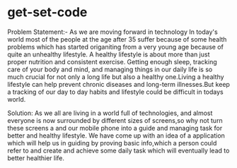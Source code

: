 # get-set-code
 
 Problem Statement:- 
As we are moving forward in technology In today's world most of the people at the age after 35 suffer because of some health problems which has started origaniting from a very   young age because of quite an unhealthy lifestyle. A healthy lifestyle is about more than just proper nutrition and consistent exercise. Getting enough sleep, tracking care of your body and mind, and managing things in our daily life is so much crucial for not only a long life but also a healthy one.Living a healthy lifestyle can help prevent chronic diseases and long-term illnesses.But keep a tracking of our day to day habits and lifestyle could be difficult in todays world.
 
 
 Solution: As we all are living in a world full of technologies, and almost everyone is now surrounded by different sizes of screens,so why not turn these screens a and our mobile phone into a guide and managing task for better and healthy lifestyle. We have come up with an idea of a application which will help us in guiding by proving  basic info,which a person could refer to and  create and achieve some daily task which will eventually lead to better healthier life.
